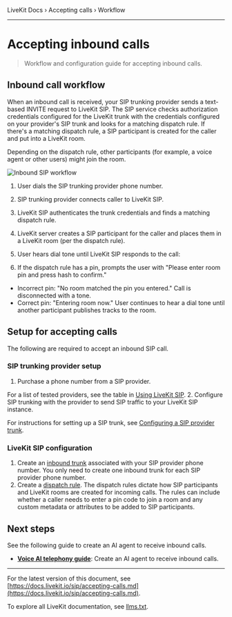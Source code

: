 LiveKit Docs › Accepting calls › Workflow

---

# Accepting inbound calls

> Workflow and configuration guide for accepting inbound calls.

## Inbound call workflow

When an inbound call is received, your SIP trunking provider sends a text-based INVITE request to LiveKit SIP. The SIP service checks authorization credentials configured for the LiveKit trunk with the credentials configured on your provider's SIP trunk and looks for a matching dispatch rule. If there's a matching dispatch rule, a SIP participant is created for the caller and put into a LiveKit room.

Depending on the dispatch rule, other participants (for example, a voice agent or other users) might join the room.

![Inbound SIP workflow](/images/sip/inbound-sip-workflow.svg)

1. User dials the SIP trunking provider phone number.
2. SIP trunking provider connects caller to LiveKit SIP.
3. LiveKit SIP authenticates the trunk credentials and finds a matching dispatch rule.
4. LiveKit server creates a SIP participant for the caller and places them in a LiveKit room (per the dispatch rule).
5. User hears dial tone until LiveKit SIP responds to the call:

1. If the dispatch rule has a pin, prompts the user with "Please enter room pin and press hash to confirm."

- Incorrect pin: "No room matched the pin you entered." Call is disconnected with a tone.
- Correct pin: "Entering room now."
User continues to hear a dial tone until another participant publishes tracks to the room.

## Setup for accepting calls

The following are required to accept an inbound SIP call.

### SIP trunking provider setup

1. Purchase a phone number from a SIP provider.

For a list of tested providers, see the table in [Using LiveKit SIP](https://docs.livekit.io/sip.md#using-livekit-sip).
2. Configure SIP trunking with the provider to send SIP traffic to your LiveKit SIP instance.

For instructions for setting up a SIP trunk, see [Configuring a SIP provider trunk](https://docs.livekit.io/sip/quickstarts/configuring-sip-trunk.md).

### LiveKit SIP configuration

1. Create an [inbound trunk](https://docs.livekit.io/sip/trunk-inbound.md) associated with your SIP provider phone number. You only need to create one inbound trunk for each SIP provider phone number.
2. Create a [dispatch rule](https://docs.livekit.io/sip/dispatch-rule.md). The dispatch rules dictate how SIP participants and LiveKit rooms are created for incoming calls. The rules can include whether a caller needs to enter a pin code to join a room and any custom metadata or attributes to be added to SIP participants.

## Next steps

See the following guide to create an AI agent to receive inbound calls.

- **[Voice AI telephony guide](https://docs.livekit.io/agents/start/telephony.md)**: Create an AI agent to receive inbound calls.

---


For the latest version of this document, see [https://docs.livekit.io/sip/accepting-calls.md](https://docs.livekit.io/sip/accepting-calls.md).

To explore all LiveKit documentation, see [llms.txt](https://docs.livekit.io/llms.txt).